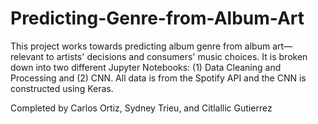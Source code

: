 # Predicting-Genre-from-Album-Art

This project works towards predicting album genre from album art—relevant to artists' decisions and consumers' music choices. It is broken down into two different Jupyter Notebooks: (1) Data Cleaning and Processing and (2) CNN. All data is from the Spotify API and the CNN is constructed using Keras.

Completed by Carlos Ortiz, Sydney Trieu, and Citlallic Gutierrez
